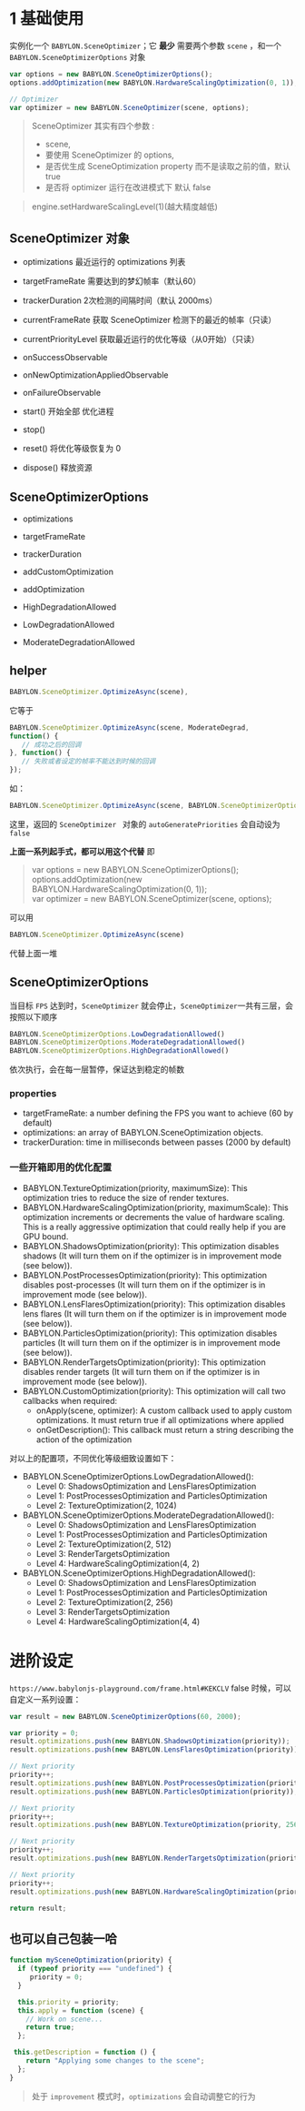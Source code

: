 # 1 基础使用
实例化一个 `BABYLON.SceneOptimizer`；它 **最少** 需要两个参数 `scene` ，和一个 `BABYLON.SceneOptimizerOptions` 对象
```javascript
var options = new BABYLON.SceneOptimizerOptions();
options.addOptimization(new BABYLON.HardwareScalingOptimization(0, 1));

// Optimizer
var optimizer = new BABYLON.SceneOptimizer(scene, options);
```

> SceneOptimizer 其实有四个参数 : 
> - scene, 
> - 要使用 SceneOptimizer 的 options,
> - 是否优生成 SceneOptimization property 而不是读取之前的值，默认 true
> - 是否将 optimizer 运行在改进模式下 默认 false

> engine.setHardwareScalingLevel(1)(越大精度越低)


## SceneOptimizer 对象
- optimizations 最近运行的 optimizations 列表
- targetFrameRate   需要达到的梦幻帧率（默认60）
- trackerDuration   2次检测的间隔时间（默认 2000ms）
- currentFrameRate  获取 SceneOptimizer 检测下的最近的帧率（只读）
- currentPriorityLevel  获取最近运行的优化等级（从0开始）（只读）
- onSuccessObservable   
- onNewOptimizationAppliedObservable
- onFailureObservable

- start()   开始全部 优化进程
- stop()
- reset()   将优化等级恢复为 0
- dispose() 释放资源

## SceneOptimizerOptions 
- optimizations
- targetFrameRate
- trackerDuration


- addCustomOptimization
- addOptimization


- HighDegradationAllowed
- LowDegradationAllowed
- ModerateDegradationAllowed

## helper
```javascript
BABYLON.SceneOptimizer.OptimizeAsync(scene),
```
它等于

```javascript
BABYLON.SceneOptimizer.OptimizeAsync(scene, ModerateDegrad,
function() {
   // 成功之后的回调
}, function() {
   // 失败或者设定的帧率不能达到时候的回调
});
```


如：
```javascript
BABYLON.SceneOptimizer.OptimizeAsync(scene, BABYLON.SceneOptimizerOptions.ModerateDegradationAllowed(),null,null);
```
这里，返回的 `SceneOptimizer ` 对象的 `autoGeneratePriorities` 会自动设为 `false`


**上面一系列起手式，都可以用这个代替**
即


>var options = new BABYLON.SceneOptimizerOptions();</br>
options.addOptimization(new BABYLON.HardwareScalingOptimization(0, 1));</br>
var optimizer = new BABYLON.SceneOptimizer(scene, options);

可以用
```javascript
BABYLON.SceneOptimizer.OptimizeAsync(scene)
```
代替上面一堆


## SceneOptimizerOptions

当目标 `FPS` 达到时，`SceneOptimizer` 就会停止，`SceneOptimizer`一共有三层，会按照以下顺序
```javascript
BABYLON.SceneOptimizerOptions.LowDegradationAllowed()
BABYLON.SceneOptimizerOptions.ModerateDegradationAllowed()
BABYLON.SceneOptimizerOptions.HighDegradationAllowed()
```
依次执行，会在每一层暂停，保证达到稳定的帧数

### properties
- targetFrameRate: a number defining the FPS you want to achieve (60 by default)
- optimizations: an array of BABYLON.SceneOptimization objects.
- trackerDuration: time in milliseconds between passes (2000 by default)

### 一些开箱即用的优化配置
- BABYLON.TextureOptimization(priority, maximumSize): This optimization tries to reduce the size of render textures.
- BABYLON.HardwareScalingOptimization(priority, maximumScale): This optimization increments or decrements the value of hardware scaling. This is a really aggressive optimization that could really help if you are GPU bound.
- BABYLON.ShadowsOptimization(priority): This optimization disables shadows (It will turn them on if the optimizer is in improvement mode (see below)).
- BABYLON.PostProcessesOptimization(priority): This optimization disables post-processes (It will turn them on if the optimizer is in improvement mode (see below)).
- BABYLON.LensFlaresOptimization(priority): This optimization disables lens flares (It will turn them on if the optimizer is in improvement mode (see below)).
- BABYLON.ParticlesOptimization(priority): This optimization disables particles (It will turn them on if the optimizer is in improvement mode (see below)).
- BABYLON.RenderTargetsOptimization(priority): This optimization disables render targets (It will turn them on if the optimizer is in improvement mode (see below)).
- BABYLON.CustomOptimization(priority): This optimization will call two callbacks when required:
    - onApply(scene, optimizer): A custom callback used to apply custom optimizations. It must return true if all optimizations where applied
    - onGetDescription(): This callback must return a string describing the action of the optimization

对以上的配置项，不同优化等级细致设置如下：
- BABYLON.SceneOptimizerOptions.LowDegradationAllowed():
    - Level 0: ShadowsOptimization and LensFlaresOptimization
    - Level 1: PostProcessesOptimization and ParticlesOptimization
    - Level 2: TextureOptimization(2, 1024)
- BABYLON.SceneOptimizerOptions.ModerateDegradationAllowed():
    - Level 0: ShadowsOptimization and LensFlaresOptimization
    - Level 1: PostProcessesOptimization and ParticlesOptimization
    - Level 2: TextureOptimization(2, 512)
    - Level 3: RenderTargetsOptimization
    - Level 4: HardwareScalingOptimization(4, 2)
- BABYLON.SceneOptimizerOptions.HighDegradationAllowed():
    - Level 0: ShadowsOptimization and LensFlaresOptimization
    - Level 1: PostProcessesOptimization and ParticlesOptimization
    - Level 2: TextureOptimization(2, 256)
    - Level 3: RenderTargetsOptimization
    - Level 4: HardwareScalingOptimization(4, 4)

# 进阶设定
`https://www.babylonjs-playground.com/frame.html#KEKCLV` false 时候，可以自定义一系列设置：
```javascript
var result = new BABYLON.SceneOptimizerOptions(60, 2000);

var priority = 0;
result.optimizations.push(new BABYLON.ShadowsOptimization(priority));
result.optimizations.push(new BABYLON.LensFlaresOptimization(priority));

// Next priority
priority++;
result.optimizations.push(new BABYLON.PostProcessesOptimization(priority));
result.optimizations.push(new BABYLON.ParticlesOptimization(priority));

// Next priority
priority++;
result.optimizations.push(new BABYLON.TextureOptimization(priority, 256));

// Next priority
priority++;
result.optimizations.push(new BABYLON.RenderTargetsOptimization(priority));

// Next priority
priority++;
result.optimizations.push(new BABYLON.HardwareScalingOptimization(priority, 4));

return result;
```

## 也可以自己包装一哈
```javascript
function mySceneOptimization(priority) {
  if (typeof priority === "undefined") {
     priority = 0;
  }

  this.priority = priority;
  this.apply = function (scene) {
    // Work on scene...
    return true;
  };

 this.getDescription = function () {
    return "Applying some changes to the scene";
  };
}
```

> 处于 `improvement` 模式时，`optimizations` 会自动调整它的行为